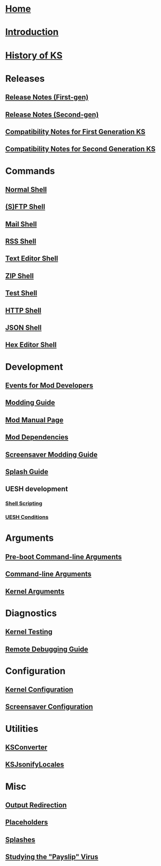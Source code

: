 # [Home](Home.md)
# [Introduction](Introduction-to-the-kernel.md)
# [History of KS](History-of-KS.md)
# Releases
## [Release Notes (First-gen)](releases/Release-Notes-for-First-Generation-KS.md)
## [Release Notes (Second-gen)](releases/Release-Notes-for-Second-Generation-KS.md)
## [Compatibility Notes for First Generation KS](releases/Compatibility-Notes-for-First-Generation-KS.md)
## [Compatibility Notes for Second Generation KS](releases/Compatibility-Notes-for-Second-Generation-KS.md)
# Commands
## [Normal Shell](commands/(S)FTP-commands-for-KS.md)
## [(S)FTP Shell](commands/Commands-for-KS.md)
## [Mail Shell](commands/Mail-commands-for-KS.md)
## [RSS Shell](commands/RSS-commands-for-KS.md)
## [Text Editor Shell](commands/Text-Editor-commands-for-KS.md)
## [ZIP Shell](commands/ZIP-commands-for-KS.md)
## [Test Shell](commands/Test-commands-for-KS.md)
## [HTTP Shell](commands/HTTP-commands-for-KS.md)
## [JSON Shell](commands/JSON-commands-for-KS.md)
## [Hex Editor Shell](commands/Hex-Editor-commands-for-KS.md)
# Development
## [Events for Mod Developers](development/Events-for-Mod-Developers.md)
## [Modding Guide](development/Modding-guide.md)
## [Mod Manual Page](development/Mod-Manual-Page.md)
## [Mod Dependencies](development/Mod-Dependencies.md)
## [Screensaver Modding Guide](development/Screensaver-modding-guide.md)
## [Splash Guide](development/Custom-splash-guide.md)
## UESH development
### [Shell Scripting](ueshdevelopment/Shell-scripting.md)
### [UESH Conditions](ueshdevelopment/UESH-Conditions.md)
# Arguments
## [Pre-boot Command-line Arguments](arguments/Preboot-Command-line-arguments-for-KS.md)
## [Command-line Arguments](arguments/Command-line-arguments-for-KS.md)
## [Kernel Arguments](arguments/Kernel-arguments-for-KS.md)
# Diagnostics
## [Kernel Testing](diagnostics/Kernel-Testing.md)
## [Remote Debugging Guide](diagnostics/Remote-Debugging-Guide.md)
# Configuration
## [Kernel Configuration](config/Configuration-for-KS.md)
## [Screensaver Configuration](config/Screensaver-settings-for-KS.md)
# Utilities
## [KSConverter](utilities/KSConverter.md)
## [KSJsonifyLocales](utilities/KSJsonifyLocales.md)
# Misc
## [Output Redirection](misc/Output-Redirection.md)
## [Placeholders](misc/Placeholders.md)
## [Splashes](misc/Splashes.md)
## [Studying the "Payslip" Virus](misc/Studying-payslip-virus.md)

